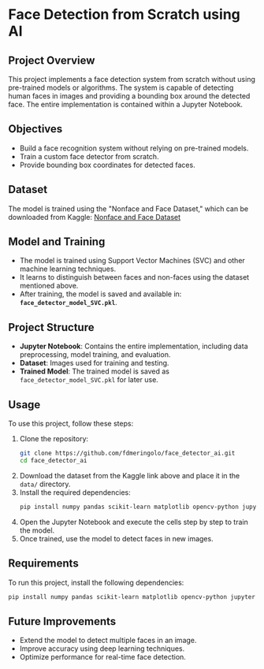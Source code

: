 # Face Detection from Scratch using AI

## Project Overview
This project implements a face detection system from scratch without using pre-trained models or algorithms. The system is capable of detecting human faces in images and providing a bounding box around the detected face. The entire implementation is contained within a Jupyter Notebook.

## Objectives
- Build a face recognition system without relying on pre-trained models.
- Train a custom face detector from scratch.
- Provide bounding box coordinates for detected faces.

## Dataset
The model is trained using the "Nonface and Face Dataset," which can be downloaded from Kaggle:
[Nonface and Face Dataset](https://www.kaggle.com/datasets/sagarkarar/nonface-and-face-dataset/data)

## Model and Training
- The model is trained using Support Vector Machines (SVC) and other machine learning techniques.
- It learns to distinguish between faces and non-faces using the dataset mentioned above.
- After training, the model is saved and available in: **`face_detector_model_SVC.pkl`**.

## Project Structure
- **Jupyter Notebook**: Contains the entire implementation, including data preprocessing, model training, and evaluation.
- **Dataset**: Images used for training and testing.
- **Trained Model**: The trained model is saved as `face_detector_model_SVC.pkl` for later use.
## Usage
To use this project, follow these steps:
1. Clone the repository:
    ```bash
    git clone https://github.com/fdmeringolo/face_detector_ai.git
    cd face_detector_ai
    ```
2. Download the dataset from the Kaggle link above and place it in the `data/` directory.
3. Install the required dependencies:
    ```bash
    pip install numpy pandas scikit-learn matplotlib opencv-python jupyter joblib scikit-image
    ```
4. Open the Jupyter Notebook and execute the cells step by step to train the model.
5. Once trained, use the model to detect faces in new images.

## Requirements
To run this project, install the following dependencies:
```bash
pip install numpy pandas scikit-learn matplotlib opencv-python jupyter joblib scikit-image
```

## Future Improvements
- Extend the model to detect multiple faces in an image.
- Improve accuracy using deep learning techniques.
- Optimize performance for real-time face detection.

